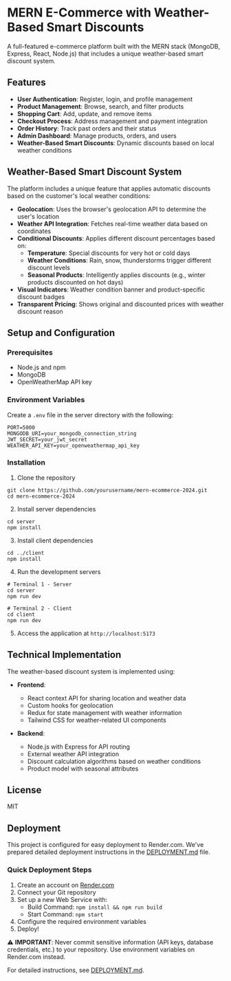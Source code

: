 # MERN E-Commerce with Weather-Based Smart Discounts

A full-featured e-commerce platform built with the MERN stack (MongoDB, Express, React, Node.js) that includes a unique weather-based smart discount system.

## Features

- **User Authentication**: Register, login, and profile management
- **Product Management**: Browse, search, and filter products
- **Shopping Cart**: Add, update, and remove items
- **Checkout Process**: Address management and payment integration
- **Order History**: Track past orders and their status
- **Admin Dashboard**: Manage products, orders, and users
- **Weather-Based Smart Discounts**: Dynamic discounts based on local weather conditions

## Weather-Based Smart Discount System

The platform includes a unique feature that applies automatic discounts based on the customer's local weather conditions:

- **Geolocation**: Uses the browser's geolocation API to determine the user's location
- **Weather API Integration**: Fetches real-time weather data based on coordinates
- **Conditional Discounts**: Applies different discount percentages based on:
  - **Temperature**: Special discounts for very hot or cold days
  - **Weather Conditions**: Rain, snow, thunderstorms trigger different discount levels
  - **Seasonal Products**: Intelligently applies discounts (e.g., winter products discounted on hot days)
- **Visual Indicators**: Weather condition banner and product-specific discount badges
- **Transparent Pricing**: Shows original and discounted prices with weather discount reason

## Setup and Configuration

### Prerequisites
- Node.js and npm
- MongoDB
- OpenWeatherMap API key

### Environment Variables
Create a `.env` file in the server directory with the following:
```
PORT=5000
MONGODB_URI=your_mongodb_connection_string
JWT_SECRET=your_jwt_secret
WEATHER_API_KEY=your_openweathermap_api_key
```

### Installation

1. Clone the repository
```
git clone https://github.com/yourusername/mern-ecommerce-2024.git
cd mern-ecommerce-2024
```

2. Install server dependencies
```
cd server
npm install
```

3. Install client dependencies
```
cd ../client
npm install
```

4. Run the development servers
```
# Terminal 1 - Server
cd server
npm run dev

# Terminal 2 - Client
cd client
npm run dev
```

5. Access the application at `http://localhost:5173`

## Technical Implementation

The weather-based discount system is implemented using:

- **Frontend**:
  - React context API for sharing location and weather data
  - Custom hooks for geolocation
  - Redux for state management with weather information
  - Tailwind CSS for weather-related UI components

- **Backend**:
  - Node.js with Express for API routing
  - External weather API integration
  - Discount calculation algorithms based on weather conditions
  - Product model with seasonal attributes

## License
MIT 

## Deployment

This project is configured for easy deployment to Render.com. We've prepared detailed deployment instructions in the [DEPLOYMENT.md](./DEPLOYMENT.md) file.

### Quick Deployment Steps

1. Create an account on [Render.com](https://render.com)
2. Connect your Git repository
3. Set up a new Web Service with:
   - Build Command: `npm install && npm run build`
   - Start Command: `npm start`
4. Configure the required environment variables
5. Deploy!

⚠️ **IMPORTANT**: Never commit sensitive information (API keys, database credentials, etc.) to your repository. Use environment variables on Render.com instead.

For detailed instructions, see [DEPLOYMENT.md](./DEPLOYMENT.md). 